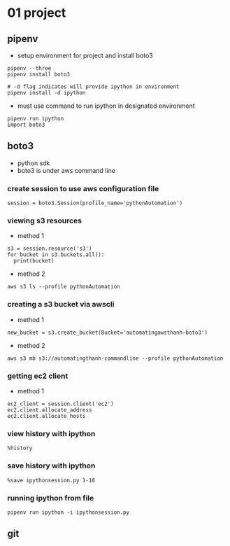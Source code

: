 # 01 project

## pipenv
* setup environment for project and install boto3
```
pipenv --three
pipenv install boto3

# -d flag indicates will provide ipython in environment
pipenv install -d ipython
```

* must use command to run ipython in designated environment
```
pipenv run ipython
import boto3
```

## boto3
* python sdk
* boto3 is under aws command line
### create session to use aws configuration file
```
session = boto3.Session(profile_name='pythonAutomation')
```
### viewing s3 resources
* method 1
```
s3 = session.resource('s3')
for bucket in s3.buckets.all():
  print(bucket)
```
* method 2
```
aws s3 ls --profile pythonAutomation
```
### creating a s3 bucket via awscli
* method 1
```
new_bucket = s3.create_bucket(Bucket='automatingawsthanh-boto3')
```

* method 2
```
aws s3 mb s3://automatingthanh-commandline --profile pythonAutomation
```

### getting ec2 client
* method 1
```
ec2_client = session.client('ec2')
ec2.client.allocate_address
ec2.client.allocate_hosts

```
### view history with ipython
```
%history
```
### save history with ipython
```
%save ipythonsession.py 1-10
```

### running ipython from file
```
pipenv run ipython -i ipythonsession.py
```
## git
